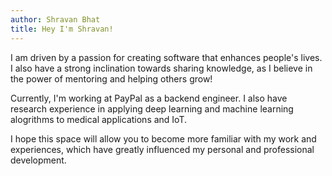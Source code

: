 ```yaml
---
author: Shravan Bhat
title: Hey I'm Shravan!
---
```


I am driven by a passion for creating software that enhances people's lives. I also have a strong inclination towards sharing knowledge, as I believe in the power of mentoring and helping others grow!

Currently, I'm working at PayPal as a backend engineer. I also have research experience in applying deep learning and machine learning alogrithms to medical applications and IoT.

I hope this space will allow you to become more familiar with my work and experiences, which have greatly influenced my personal and professional development.